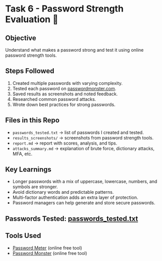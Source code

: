 # Task 6 - Password Strength Evaluation 🔐

## Objective
Understand what makes a password strong and test it using online password strength tools.

## Steps Followed
1. Created multiple passwords with varying complexity.
2. Tested each password on [passwordmonster.com](https://passwordmonster.com).
3. Saved results as screenshots and noted feedback.
4. Researched common password attacks.
5. Wrote down best practices for strong passwords.

## Files in this Repo
- `passwords_tested.txt` → list of passwords I created and tested.
- `results_screenshots/` → screenshots from password strength tools.
- `report.md` → report with scores, analysis, and tips.
- `attacks_summary.md` → explanation of brute force, dictionary attacks, MFA, etc.

## Key Learnings
- Longer passwords with a mix of uppercase, lowercase, numbers, and symbols are stronger.
- Avoid dictionary words and predictable patterns.
- Multi-factor authentication adds an extra layer of protection.
- Password managers can help generate and store secure passwords.

## Passwords Tested: [passwords_tested.txt](./passwords_tested.txt)

## Tools Used
- [Password Meter](https://passwordmeter.com) (online free tool)
- [Password Monster](https://www.passwordmonster.com/) (online free tool)

